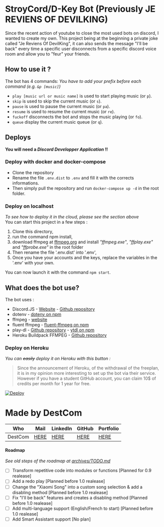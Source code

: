 # StroyCord/D-Key Bot (Previously JE REVIENS OF DEVILKING)

Since the recent action of youtube to close the most used bots on discord, I wanted to create my own.
This project being at the beginning a private joke called "Je Reviens Of DevilKing", it can also sends the message "I'll be back" every time a specific user disconnects from a specific discord voice room and allow you to "feur" your friends.

## How to use it ?

The bot has 4 commands:
_You have to add your prefix before each command (e.g. `&p [music]`)_

- `play [music url or music name]` is used to start playing music (or `p`).
- `skip` is used to skip the current music (or `s`).
- `pause` is used to pause the current music (or `pa`).
- `resume` is used to resume the current music (or `re`).
- `fuckoff` disconnects the bot and stops the music playing (or `fo`).
- `queue` display the current music queue (or `q`).

## Deploys

**You will need a _Discord Developper Application_ !!**

### Deploy with docker and docker-compose

- Clone the repository
- Rename the file `.env.dist` to `.env` and fill it with the corrects informations.
- Then simply pull the repository and run `docker-compose up -d` in the root folder.

### Deploy on localhost

_To see how to deploy it in the cloud, please see the section above_  
You can start this project in a few steps :

1. Clone this directory,
2. run the command npm install,
3. download ffmpeg at [ffmpeg.org](https://www.ffmpeg.org/) and install _"ffmpeg.exe"_, _"ffplay.exe"_ and _"ffprobe.exe"_ in the root folder
4. Then rename the file '.env.dist' into '.env',
5. Once you have your accounts and the keys, replace the variables in the '.env' with your own.

You can now launch it with the command `npm start`.

## What does the bot use?

The bot uses :

- Discord.JS - [Website](https://discord.js.org/#/) - [Github repository](https://github.com/discordjs/discord.js/)
- dotenv - [dotenv on npm](https://www.npmjs.com/package/dotenv)
- ffmpeg - [website](https://www.ffmpeg.org/)
- fluent ffmpeg - [fluent-ffmpeg on npm](https://www.npmjs.com/package/fluent-ffmpeg)
- play-dl - [Github repository](https://github.com/play-dl/play-dl) - [ytdl on npm](https://www.npmjs.com/package/play-dl)
- Heroku Buildpack FFMPEG - [Github repository](https://github.com/jonathanong/heroku-buildpack-ffmpeg-latest)

### Deploy on Heroku

_You can ~~easily~~ deploy it on Heroku with this button :_

> Since the announcement of Heroku, of the withdrawal of the freeplan, it is in my opinion more interesting to set up the bot via their service.
> However if you have a student GitHub account, you can claim 10$ of credits per month for 1 year for free.

[![Deploy](https://www.herokucdn.com/deploy/button.svg)](https://heroku.com/deploy?template=https://github.com/DestroyCom/JE-REVIENS-OF-DEVILKING)

# Made by DestCom

| Who     | Mail                                       | LinkedIn                                         | GitHub                                | Portfolio                                  |
| ------- | ------------------------------------------ | ------------------------------------------------ | ------------------------------------- | ------------------------------------------ |
| DestCom | [HERE](antoine.azevedo-da-silva@hetic.net) | [HERE](https://www.linkedin.com/in/antoine-ads/) | [HERE](https://github.com/DestroyCom) | [HERE](https://portfolio.destcom.website/) |

#### Roadmap

_See old steps of the roadmap at [archives/TODO.md](./archives/TODO.md)_

- [ ] Transform repetitive code into modules or functions [Planned for 0.9 realease]
- [ ] Add a redo play [Planned before 1.0 realease]
- [ ] Change the "Xiaomi Song" into a custom song selection & add a disabling method [Planned before 1.0 realease]
- [ ] Fix "I'll be back" features and creates a disabling method [Planned before 1.0 realease]
- [ ] Add multi-language support (English/French to start) [Planned before 1.0 realease]
- [ ] Add Smart Assistant support [No plan]
